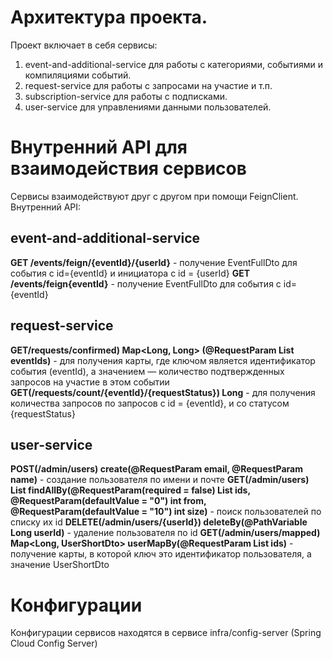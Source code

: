 # Архитектура проекта.
Проект включает в себя сервисы:
1. event-and-additional-service для работы с категориями, событиями и компиляциями событий.
2. request-service для работы с запросами на участие и т.п.
3. subscription-service для работы с подписками.
4. user-service для управлениями данными пользователей.

# Внутренний API для взаимодействия сервисов
Cервисы взаимодействуют друг с другом при помощи FeignClient.
Внутренний API:

## event-and-additional-service
**GET /events/feign/{eventId}/{userId}** - получение EventFullDto для события с id={eventId} и инициатора с id = {userId}
**GET /events/feign{eventId}** - получение EventFullDto для события с id={eventId}

## request-service
**GET/requests/confirmed) Map<Long, Long> (@RequestParam List<Long> eventIds)** -  для получения карты, где ключом является идентификатор события (eventId), а значением — количество подтвержденных запросов на участие в этом событии
**GET(/requests/count/{eventId}/{requestStatus}) Long** - для получения количества запросов по запросов с id = {eventId}, и со статусом {requestStatus}

## user-service
**POST(/admin/users) create(@RequestParam email, @RequestParam name)** - создание пользователя по имени и почте
**GET(/admin/users) List<UserDto> findAllBy(@RequestParam(required = false) List<Long> ids,
@RequestParam(defaultValue = "0") int from,
@RequestParam(defaultValue = "10") int size)** - поиск пользователей по списку их id
**DELETE(/admin/users/{userId}) deleteBy(@PathVariable Long userId)** - удаление пользователя по id
**GET(/admin/users/mapped) Map<Long, UserShortDto> userMapBy(@RequestParam List<Long> ids)** - получение карты, в которой  ключ это идентификатор пользователя, а значение UserShortDto

# Конфигурации
Конфигурации сервисов находятся в сервисе infra/config-server (Spring Cloud Config Server)